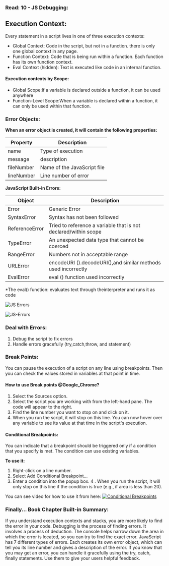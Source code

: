 ### Read: 10 - JS Debugging:

## Execution Context:

Every statement in a script lives in one of three execution contexts:

* Global Context: Code in the script, but not in a function. there is only one global context in any page.
* Function Context: Code that is being run within a function. Each function has its own function context.
* Eval Context (hidden): Text is executed like code in an internal function.

#### Execution contexts by Scope:

* Global Scope:If a variable is declared outside a function, it can be used anywhere
* Function-Level Scope:When a variable is declared within a function, it can only be used within that function.

### Error Objects:

**When an error object is created, it will contain the following properties:**

| Property | Description |
| -------- | ----------- |
| name | Type of execution |
| message | description |
| fileNumber | Name of the JavaScript file |
| lineNumber | Line number of error |

**JavaScript Built-in Errors:**

| Object | Description |
| ------ | ----------- |
| Error | Generic Error |
| SyntaxError | Syntax has not been followed |
| ReferenceError | Tried to reference a variable that is not declared/within scope |
| TypeError | An unexpected data type that cannot be coerced | 
| RangeError | Numbers not in acceptable range |
| URLError| encodeURI ().decodeURI(),and  similar methods used incorrectly |
| EvalError | eval () function used incorrectly |

*The eval() function: evaluates text through theinterpreter and runs it as code

![JS Errors](https://i.ibb.co/qJZP9C4/Errors.png)

![JS-Errors](https://i.ibb.co/g4X1gpn/JS-Errors.png)

### Deal with Errors:

1. Debug the script to fix errors
2. Handle errors gracefully (try,catch,throw, and statement)

### Break Points:

You can pause the execution of a script on any line using breakpoints.
Then you can check the values stored in variables at that point in time.

#### How to use Break points @Google_Chrome?

1. Select the Sources option. 
2. Select the script you are working with from the left-hand pane. The code will appear to the right.
3. Find the line number you want to stop on and click on it.
4. When you run the script, it will stop on this line. You can now hover over any variable to
see its value at that time in the script's execution.

#### Conditional Breakpoints:

You can indicate that a breakpoint should be triggered only if a condition that you
specify is met. The condition can use existing variables.

**To use it:**
1. Right-click on a line number.
2. Select Add Conditional Breakpoint...
3. Enter a condition into the popup box.
4 . When you run the script, it will only stop on this line if the condition is true
    (e.g., if area is less than 20).

You can see video for how to use it from here:
[![Conditional Breakpoints]({https://res.cloudinary.com/practicaldev/image/fetch/s--MhPrNDVD--/c_limit%2Cf_auto%2Cfl_progressive%2Cq_auto%2Cw_880/https://thepracticaldev.s3.amazonaws.com/i/xosjosjyf4eagl7149y6.png})]({https://youtu.be/l6PKY-l6wys} "Conditional Breakpoints")

### Finally... Book Chapter Built-in Summary:

If you understand execution contexts and stacks, you are more likely to find the error in your code.
Debugging is the process of finding errors. It involves a process of deduction.
The console helps narrow down the area in which the error is located, so you can try to find the exact error.
JavaScript has 7 different types of errors. Each creates its own error object, which can tell you its line number and gives a description of the error.
If you know that you may get an error, you can handle it gracefully using the try, catch, finally statements.
Use them to give your users helpful feedback.